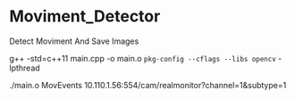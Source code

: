 # Moviment_Detector
Detect Moviment And Save Images

g++ -std=c++11 main.cpp -o main.o `pkg-config --cflags --libs opencv` -lpthread

./main.o MovEvents 10.110.1.56:554/cam/realmonitor?channel=1&subtype=1
